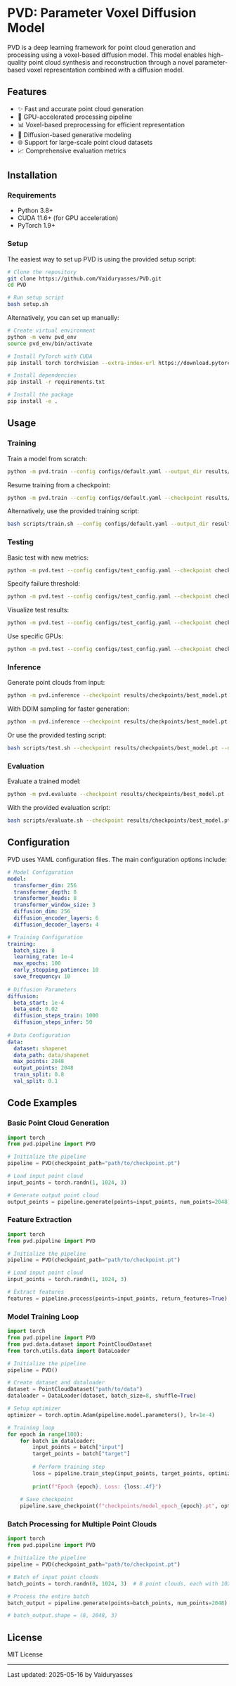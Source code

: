 # PVD: Parameter Voxel Diffusion Model

PVD is a deep learning framework for point cloud generation and processing using a voxel-based diffusion model. This model enables high-quality point cloud synthesis and reconstruction through a novel parameter-based voxel representation combined with a diffusion model.

## Features

- ✨ Fast and accurate point cloud generation
- 🚀 GPU-accelerated processing pipeline
- 📊 Voxel-based preprocessing for efficient representation
- 🔄 Diffusion-based generative modeling
- 🌐 Support for large-scale point cloud datasets
- 📈 Comprehensive evaluation metrics

## Installation

### Requirements

- Python 3.8+
- CUDA 11.6+ (for GPU acceleration)
- PyTorch 1.9+

### Setup

The easiest way to set up PVD is using the provided setup script:

```bash
# Clone the repository
git clone https://github.com/Vaiduryasses/PVD.git
cd PVD

# Run setup script
bash setup.sh
```

Alternatively, you can set up manually:

```bash
# Create virtual environment
python -m venv pvd_env
source pvd_env/bin/activate

# Install PyTorch with CUDA
pip install torch torchvision --extra-index-url https://download.pytorch.org/whl/cu118

# Install dependencies
pip install -r requirements.txt

# Install the package
pip install -e .
```

## Usage

### Training

Train a model from scratch:

```bash
python -m pvd.train --config configs/default.yaml --output_dir results/
```

Resume training from a checkpoint:

```bash
python -m pvd.train --config configs/default.yaml --checkpoint results/checkpoints/best_model.pt --output_dir results/
```

Alternatively, use the provided training script:

```bash
bash scripts/train.sh --config configs/default.yaml --output_dir results/ --batch_size 8 --lr 0.0001 --max_epochs 100 --gpus 0
```

### Testing

Basic test with new metrics:

```bash
python -m pvd.test --config configs/test_config.yaml --checkpoint checkpoints/best_model.pt --output_dir results
```

Specify failure threshold:

```bash
python -m pvd.test --config configs/test_config.yaml --checkpoint checkpoints/best_model.pt --output_dir results --failure_threshold 0.05
```

Visualize test results:

```bash
python -m pvd.test --config configs/test_config.yaml --checkpoint checkpoints/best_model.pt --output_dir results --visualize --save_vis
```

Use specific GPUs:

```bash
python -m pvd.test --config configs/test_config.yaml --checkpoint checkpoints/best_model.pt --gpu_ids 0 1 --batch_size 2
```

### Inference

Generate point clouds from input:

```bash
python -m pvd.inference --checkpoint results/checkpoints/best_model.pt --input_dir data/test/ --output_dir results/inference/
```

With DDIM sampling for faster generation:

```bash
python -m pvd.inference --checkpoint results/checkpoints/best_model.pt --input_dir data/test/ --output_dir results/inference/ --use_ddim --steps 50
```

Or use the provided testing script:

```bash
bash scripts/test.sh --checkpoint results/checkpoints/best_model.pt --output_dir results/test/ --batch_size 4 --use_ddim true --steps 50
```

### Evaluation

Evaluate a trained model:

```bash
python -m pvd.evaluate --checkpoint results/checkpoints/best_model.pt --data_dir data/test/
```

With the provided evaluation script:

```bash
bash scripts/evaluate.sh --checkpoint results/checkpoints/best_model.pt --data_dir data/test/ --output_dir results/evaluation/
```

## Configuration

PVD uses YAML configuration files. The main configuration options include:

```yaml
# Model Configuration
model:
  transformer_dim: 256
  transformer_depth: 8
  transformer_heads: 8
  transformer_window_size: 3
  diffusion_dim: 256
  diffusion_encoder_layers: 6
  diffusion_decoder_layers: 4

# Training Configuration
training:
  batch_size: 8
  learning_rate: 1e-4
  max_epochs: 100
  early_stopping_patience: 10
  save_frequency: 10
  
# Diffusion Parameters
diffusion:
  beta_start: 1e-4
  beta_end: 0.02
  diffusion_steps_train: 1000
  diffusion_steps_infer: 50
  
# Data Configuration
data:
  dataset: shapenet
  data_path: data/shapenet
  max_points: 2048
  output_points: 2048
  train_split: 0.8
  val_split: 0.1
```

## Code Examples

### Basic Point Cloud Generation

```python
import torch
from pvd.pipeline import PVD

# Initialize the pipeline
pipeline = PVD(checkpoint_path="path/to/checkpoint.pt")

# Load input point cloud
input_points = torch.randn(1, 1024, 3)

# Generate output point cloud
output_points = pipeline.generate(points=input_points, num_points=2048)
```

### Feature Extraction

```python
import torch
from pvd.pipeline import PVD

# Initialize the pipeline
pipeline = PVD(checkpoint_path="path/to/checkpoint.pt")

# Load input point cloud
input_points = torch.randn(1, 1024, 3)

# Extract features
features = pipeline.process(points=input_points, return_features=True)
```

### Model Training Loop

```python
import torch
from pvd.pipeline import PVD
from pvd.data.dataset import PointCloudDataset
from torch.utils.data import DataLoader

# Initialize the pipeline
pipeline = PVD()

# Create dataset and dataloader
dataset = PointCloudDataset("path/to/data")
dataloader = DataLoader(dataset, batch_size=8, shuffle=True)

# Setup optimizer
optimizer = torch.optim.Adam(pipeline.model.parameters(), lr=1e-4)

# Training loop
for epoch in range(100):
    for batch in dataloader:
        input_points = batch["input"]
        target_points = batch["target"]
        
        # Perform training step
        loss = pipeline.train_step(input_points, target_points, optimizer)
        
        print(f"Epoch {epoch}, Loss: {loss:.4f}")
        
    # Save checkpoint
    pipeline.save_checkpoint(f"checkpoints/model_epoch_{epoch}.pt", optimizer, epoch)
```

### Batch Processing for Multiple Point Clouds

```python
import torch
from pvd.pipeline import PVD

# Initialize the pipeline
pipeline = PVD(checkpoint_path="path/to/checkpoint.pt")

# Batch of input point clouds
batch_points = torch.randn(8, 1024, 3)  # 8 point clouds, each with 1024 points

# Process the entire batch
batch_output = pipeline.generate(points=batch_points, num_points=2048)

# batch_output.shape = (8, 2048, 3)
```

## License

MIT License

---

Last updated: 2025-05-16 by Vaiduryasses